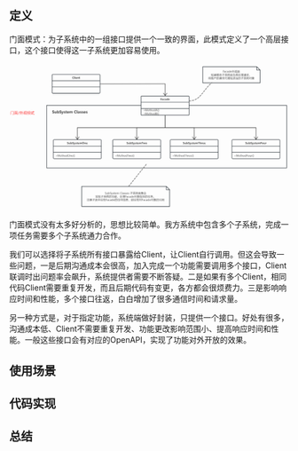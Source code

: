 ## 定义
门面模式：为子系统中的一组接口提供一个一致的界面，此模式定义了一个高层接口，这个接口使得这一子系统更加容易使用。

![img.png](img.png)

门面模式没有太多好分析的，思想比较简单。我方系统中包含多个子系统，完成一项任务需要多个子系统通力合作。

我们可以选择将子系统所有接口暴露给Client，让Client自行调用。但这会导致一些问题，一是后期沟通成本会很高，加入完成一个功能需要调用多个接口，Client联调时出问题率会飙升，系统提供者需要不断答疑。二是如果有多个Client，相同代码Client需要重复开发，而且后期代码有变更，各方都会很烦费力。三是影响响应时间和性能，多个接口往返，白白增加了很多通信时间和请求量。

另一种方式是，对于指定功能，系统端做好封装，只提供一个接口。好处有很多，沟通成本低、Client不需要重复开发、功能更改影响范围小、提高响应时间和性能。一般这些接口会有对应的OpenAPI，实现了功能对外开放的效果。

## 使用场景


## 代码实现

## 总结

